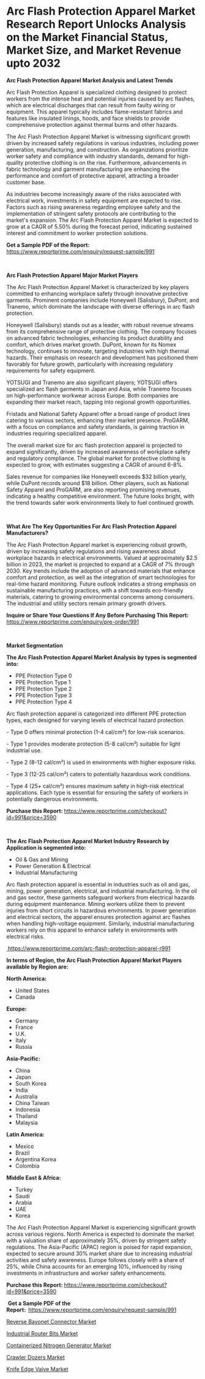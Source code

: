 <p><h1>Arc Flash Protection Apparel Market Research Report Unlocks Analysis on the Market Financial Status, Market Size, and Market Revenue upto 2032</h1></p><p><strong>Arc Flash Protection Apparel Market Analysis and Latest Trends</strong></p>
<p><p>Arc Flash Protection Apparel is specialized clothing designed to protect workers from the intense heat and potential injuries caused by arc flashes, which are electrical discharges that can result from faulty wiring or equipment. This apparel typically includes flame-resistant fabrics and features like insulated linings, hoods, and face shields to provide comprehensive protection against thermal burns and other hazards.</p><p>The Arc Flash Protection Apparel Market is witnessing significant growth driven by increased safety regulations in various industries, including power generation, manufacturing, and construction. As organizations prioritize worker safety and compliance with industry standards, demand for high-quality protective clothing is on the rise. Furthermore, advancements in fabric technology and garment manufacturing are enhancing the performance and comfort of protective apparel, attracting a broader customer base.</p><p>As industries become increasingly aware of the risks associated with electrical work, investments in safety equipment are expected to rise. Factors such as rising awareness regarding employee safety and the implementation of stringent safety protocols are contributing to the market's expansion. The Arc Flash Protection Apparel Market is expected to grow at a CAGR of 5.50% during the forecast period, indicating sustained interest and commitment to worker protection solutions.</p></p>
<p><strong>Get a Sample PDF of the Report:&nbsp;</strong> <a href="https://www.reportprime.com/enquiry/request-sample/991?utm_campaign=2748&utm_medium=2&utm_source=Github&utm_content=ia&utm_term=18032025&utm_id=arc-flash-protection-apparel">https://www.reportprime.com/enquiry/request-sample/991</a></p>
<p>&nbsp;</p>
<p><strong>Arc Flash Protection Apparel Major Market Players</strong></p>
<p><p>The Arc Flash Protection Apparel Market is characterized by key players committed to enhancing workplace safety through innovative protective garments. Prominent companies include Honeywell (Salisbury), DuPont, and Tranemo, which dominate the landscape with diverse offerings in arc flash protection.</p><p>Honeywell (Salisbury) stands out as a leader, with robust revenue streams from its comprehensive range of protective clothing. The company focuses on advanced fabric technologies, enhancing its product durability and comfort, which drives market growth. DuPont, known for its Nomex technology, continues to innovate, targeting industries with high thermal hazards. Their emphasis on research and development has positioned them favorably for future growth, particularly with increasing regulatory requirements for safety equipment.</p><p>YOTSUGI and Tranemo are also significant players; YOTSUGI offers specialized arc flash garments in Japan and Asia, while Tranemo focuses on high-performance workwear across Europe. Both companies are expanding their market reach, tapping into regional growth opportunities.</p><p>Fristads and National Safety Apparel offer a broad range of product lines catering to various sectors, enhancing their market presence. ProGARM, with a focus on compliance and safety standards, is gaining traction in industries requiring specialized apparel.</p><p>The overall market size for arc flash protection apparel is projected to expand significantly, driven by increased awareness of workplace safety and regulatory compliance. The global market for protective clothing is expected to grow, with estimates suggesting a CAGR of around 6-8%.</p><p>Sales revenue for companies like Honeywell exceeds $32 billion yearly, while DuPont records around $18 billion. Other players, such as National Safety Apparel and ProGARM, are also reporting promising revenues, indicating a healthy competitive environment. The future looks bright, with the trend towards safer work environments likely to fuel continued growth.</p></p>
<p>&nbsp;</p>
<p><strong>What Are The Key Opportunities For Arc Flash Protection Apparel Manufacturers?</strong></p>
<p><p>The Arc Flash Protection Apparel market is experiencing robust growth, driven by increasing safety regulations and rising awareness about workplace hazards in electrical environments. Valued at approximately $2.5 billion in 2023, the market is projected to expand at a CAGR of 7% through 2030. Key trends include the adoption of advanced materials that enhance comfort and protection, as well as the integration of smart technologies for real-time hazard monitoring. Future outlook indicates a strong emphasis on sustainable manufacturing practices, with a shift towards eco-friendly materials, catering to growing environmental concerns among consumers. The industrial and utility sectors remain primary growth drivers.</p></p>
<p><strong>Inquire or Share Your Questions If Any Before Purchasing This Report:</strong> <a href="https://www.reportprime.com/enquiry/pre-order/991?utm_campaign=2748&utm_medium=2&utm_source=Github&utm_content=ia&utm_term=18032025&utm_id=arc-flash-protection-apparel">https://www.reportprime.com/enquiry/pre-order/991</a></p>
<p>&nbsp;</p>
<p><strong>Market Segmentation</strong></p>
<p><strong>The Arc Flash Protection Apparel Market Analysis by types is segmented into:</strong></p>
<p><ul><li>PPE Protection Type 0</li><li>PPE Protection Type 1</li><li>PPE Protection Type 2</li><li>PPE Protection Type 3</li><li>PPE Protection Type 4</li></ul></p>
<p><p>Arc flash protection apparel is categorized into different PPE protection types, each designed for varying levels of electrical hazard protection. </p><p>- Type 0 offers minimal protection (1-4 cal/cm²) for low-risk scenarios. </p><p>- Type 1 provides moderate protection (5-8 cal/cm²) suitable for light industrial use. </p><p>- Type 2 (8-12 cal/cm²) is used in environments with higher exposure risks. </p><p>- Type 3 (12-25 cal/cm²) caters to potentially hazardous work conditions. </p><p>- Type 4 (25+ cal/cm²) ensures maximum safety in high-risk electrical applications. Each type is essential for ensuring the safety of workers in potentially dangerous environments.</p></p>
<p><strong>Purchase this Report:&nbsp;</strong><a href="https://www.reportprime.com/checkout?id=991&price=3590&utm_campaign=2748&utm_medium=2&utm_source=Github&utm_content=ia&utm_term=18032025&utm_id=arc-flash-protection-apparel">https://www.reportprime.com/checkout?id=991&price=3590</a></p>
<p>&nbsp;</p>
<p><strong>The Arc Flash Protection Apparel Market Industry Research by Application is segmented into:</strong></p>
<p><ul><li>Oil & Gas and Mining</li><li>Power Generation & Electrical</li><li>Industrial Manufacturing</li></ul></p>
<p><p>Arc flash protection apparel is essential in industries such as oil and gas, mining, power generation, electrical, and industrial manufacturing. In the oil and gas sector, these garments safeguard workers from electrical hazards during equipment maintenance. Mining workers utilize them to prevent injuries from short circuits in hazardous environments. In power generation and electrical sectors, the apparel ensures protection against arc flashes when handling high-voltage equipment. Similarly, industrial manufacturing workers rely on this apparel to enhance safety in environments with electrical risks.</p></p>
<p><a href="https://www.reportprime.com/arc-flash-protection-apparel-r991?utm_campaign=2748&utm_medium=2&utm_source=Github&utm_content=ia&utm_term=18032025&utm_id=arc-flash-protection-apparel">&nbsp;https://www.reportprime.com/arc-flash-protection-apparel-r991</a></p>
<p><strong>In terms of Region, the Arc Flash Protection Apparel Market Players available by Region are:</strong></p>
<p>
    <p> <strong> North America: </strong>
        <ul>
            <li>United States</li>
            <li>Canada</li>
        </ul>
        </p> 
    <p> <strong> Europe: </strong>
        <ul>
            <li>Germany</li>
            <li>France</li>
            <li>U.K.</li>
            <li>Italy</li>
            <li>Russia</li>
        </ul>
        </p> 
    <p> <strong> Asia-Pacific: </strong>
        <ul>
            <li>China</li>
            <li>Japan</li>
            <li>South Korea</li>
            <li>India</li>
            <li>Australia</li>
            <li>China Taiwan</li>
            <li>Indonesia</li>
            <li>Thailand</li>
            <li>Malaysia</li>
        </ul>
        </p> 
    <p> <strong> Latin America: </strong>
        <ul>
            <li>Mexico</li>
            <li>Brazil</li>
            <li>Argentina Korea</li>
            <li>Colombia</li>
        </ul>
        </p> 
    <p> <strong> Middle East & Africa: </strong>
        <ul>
            <li>Turkey</li>
            <li>Saudi</li>
            <li>Arabia</li>
            <li>UAE</li>
            <li>Korea</li>
        </ul>
    </p>
    </p>
<p><p>The Arc Flash Protection Apparel Market is experiencing significant growth across various regions. North America is expected to dominate the market with a valuation share of approximately 35%, driven by stringent safety regulations. The Asia-Pacific (APAC) region is poised for rapid expansion, expected to secure around 30% market share due to increasing industrial activities and safety awareness. Europe follows closely with a share of 25%, while China accounts for an emerging 10%, influenced by rising investments in infrastructure and worker safety enhancements.</p></p>
<p><strong>Purchase this Report: </strong><a href="https://www.reportprime.com/checkout?id=991&price=3590&utm_campaign=2748&utm_medium=2&utm_source=Github&utm_content=ia&utm_term=18032025&utm_id=arc-flash-protection-apparel">https://www.reportprime.com/checkout?id=991&price=3590</a></p>
<p>&nbsp;<strong>Get a Sample PDF of the Report:&nbsp;&nbsp;</strong><a href="https://www.reportprime.com/enquiry/request-sample/991?utm_campaign=2748&utm_medium=2&utm_source=Github&utm_content=ia&utm_term=18032025&utm_id=arc-flash-protection-apparel">https://www.reportprime.com/enquiry/request-sample/991</a></p>
<p><strong></strong></p>
<p><p><a href="https://www.linkedin.com/pulse/market-trends-growth-reverse-bayonet-connector-industry-43-cagr-tukoc?utm_campaign=2748&utm_medium=2&utm_source=Github&utm_content=ia&utm_term=18032025&utm_id=arc-flash-protection-apparel">Reverse Bayonet Connector Market</a></p><p><a href="https://www.linkedin.com/pulse/evaluating-industrial-router-bits-market-current-trends-future-zxifc?utm_campaign=2748&utm_medium=2&utm_source=Github&utm_content=ia&utm_term=18032025&utm_id=arc-flash-protection-apparel">Industrial Router Bits Market</a></p><p><a href="https://www.linkedin.com/pulse/containerized-nitrogen-generator-market-insights-report-bjaic?utm_campaign=2748&utm_medium=2&utm_source=Github&utm_content=ia&utm_term=18032025&utm_id=arc-flash-protection-apparel">Containerized Nitrogen Generator Market</a></p><p><a href="https://www.linkedin.com/pulse/growth-opportunities-challenges-crawler-dozers-market-projected-h1kxe?utm_campaign=2748&utm_medium=2&utm_source=Github&utm_content=ia&utm_term=18032025&utm_id=arc-flash-protection-apparel">Crawler Dozers Market</a></p><p><a href="https://www.linkedin.com/pulse/analyzing-knife-edge-valve-market-75-cagr-growth-forecast-through-xfkwc?utm_campaign=2748&utm_medium=2&utm_source=Github&utm_content=ia&utm_term=18032025&utm_id=arc-flash-protection-apparel">Knife Edge Valve Market</a></p></p>